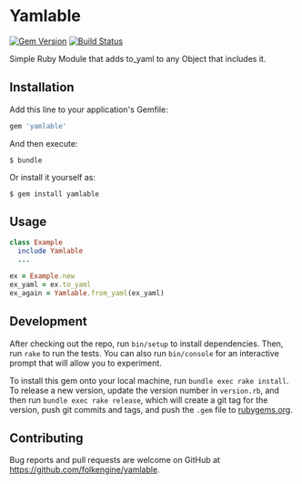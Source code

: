# Yamlable

[![Gem Version](https://badge.fury.io/rb/yamlable.svg)](https://badge.fury.io/rb/yamlable)
[![Build Status](https://travis-ci.org/folkengine/yamlable.svg?branch=master)](https://travis-ci.org/folkengine/yamlable)

Simple Ruby Module that adds to_yaml to any Object that includes it.

## Installation

Add this line to your application's Gemfile:

```ruby
gem 'yamlable'
```

And then execute:

    $ bundle

Or install it yourself as:

    $ gem install yamlable

## Usage


```ruby
class Example
  include Yamlable
  ...
```

```ruby
ex = Example.new
ex_yaml = ex.to_yaml
ex_again = Yamlable.from_yaml(ex_yaml)
```
  

## Development

After checking out the repo, run `bin/setup` to install dependencies. Then, run `rake` to run the tests. You can also run `bin/console` for an interactive prompt that will allow you to experiment.

To install this gem onto your local machine, run `bundle exec rake install`. To release a new version, update the version number in `version.rb`, and then run `bundle exec rake release`, which will create a git tag for the version, push git commits and tags, and push the `.gem` file to [rubygems.org](https://rubygems.org).

## Contributing

Bug reports and pull requests are welcome on GitHub at https://github.com/folkengine/yamlable.

